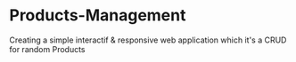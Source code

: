 # Products-Management
Creating a simple interactif &amp; responsive web application which it's a  CRUD for random Products
